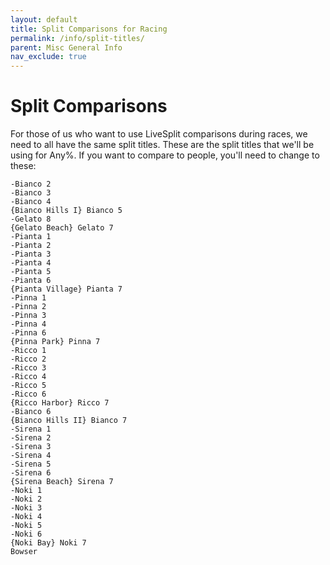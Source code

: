 ```yaml
---
layout: default
title: Split Comparisons for Racing
permalink: /info/split-titles/
parent: Misc General Info
nav_exclude: true
---
```

# Split Comparisons
For those of us who want to use LiveSplit comparisons during races, we need to all have the same split titles. These are the split titles that we'll be using for Any%. If you want to compare to people, you'll need to change to these: 

```
-Bianco 2  
-Bianco 3  
-Bianco 4  
{Bianco Hills I} Bianco 5  
-Gelato 8  
{Gelato Beach} Gelato 7  
-Pianta 1  
-Pianta 2  
-Pianta 3  
-Pianta 4  
-Pianta 5  
-Pianta 6  
{Pianta Village} Pianta 7  
-Pinna 1  
-Pinna 2  
-Pinna 3  
-Pinna 4  
-Pinna 6  
{Pinna Park} Pinna 7  
-Ricco 1  
-Ricco 2  
-Ricco 3  
-Ricco 4  
-Ricco 5  
-Ricco 6  
{Ricco Harbor} Ricco 7  
-Bianco 6  
{Bianco Hills II} Bianco 7  
-Sirena 1  
-Sirena 2  
-Sirena 3  
-Sirena 4  
-Sirena 5  
-Sirena 6  
{Sirena Beach} Sirena 7  
-Noki 1  
-Noki 2  
-Noki 3  
-Noki 4  
-Noki 5  
-Noki 6  
{Noki Bay} Noki 7  
Bowser
```
